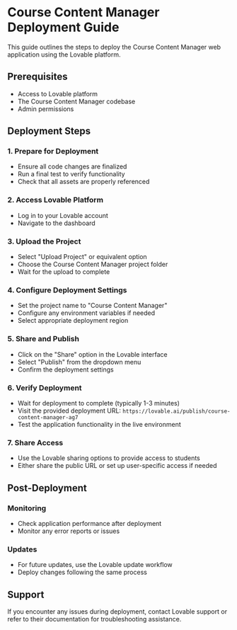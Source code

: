 # Course Content Manager Deployment Guide

This guide outlines the steps to deploy the Course Content Manager web application using the Lovable platform.

## Prerequisites
- Access to Lovable platform
- The Course Content Manager codebase
- Admin permissions

## Deployment Steps

### 1. Prepare for Deployment
- Ensure all code changes are finalized
- Run a final test to verify functionality
- Check that all assets are properly referenced

### 2. Access Lovable Platform
- Log in to your Lovable account
- Navigate to the dashboard

### 3. Upload the Project
- Select "Upload Project" or equivalent option
- Choose the Course Content Manager project folder
- Wait for the upload to complete

### 4. Configure Deployment Settings
- Set the project name to "Course Content Manager"
- Configure any environment variables if needed
- Select appropriate deployment region

### 5. Share and Publish
- Click on the "Share" option in the Lovable interface
- Select "Publish" from the dropdown menu
- Confirm the deployment settings

### 6. Verify Deployment
- Wait for deployment to complete (typically 1-3 minutes)
- Visit the provided deployment URL: `https://lovable.ai/publish/course-content-manager-ag7`
- Test the application functionality in the live environment

### 7. Share Access
- Use the Lovable sharing options to provide access to students
- Either share the public URL or set up user-specific access if needed

## Post-Deployment

### Monitoring
- Check application performance after deployment
- Monitor any error reports or issues

### Updates
- For future updates, use the Lovable update workflow
- Deploy changes following the same process

## Support
If you encounter any issues during deployment, contact Lovable support or refer to their documentation for troubleshooting assistance.